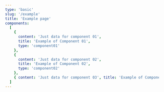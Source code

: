 ```yaml
---
type: 'basic'
slug: '/example'
title: 'Example page'
components:
  [
    {
      content: 'Just data for component 01',
      title: 'Example of Component 01',
      type: 'component01'
    },
    {
      content: 'Just data for component 02',
      title: 'Example of Component 02',
      type: 'component02'
    },
    { content: 'Just data for component 03', title: 'Example of Component 03', type: 'component03' }
  ]
---
```

